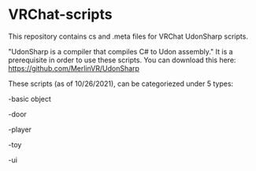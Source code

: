 # VRChat-scripts
This repository contains cs and .meta files for VRChat UdonSharp scripts.

"UdonSharp is a compiler that compiles C# to Udon assembly." It is a prerequisite in order to use these scripts.
You can download this here: https://github.com/MerlinVR/UdonSharp

These scripts (as of 10/26/2021), can be categoriezed under 5 types:

  -basic object
  
  -door
  
  -player
  
  -toy
  
  -ui
  
